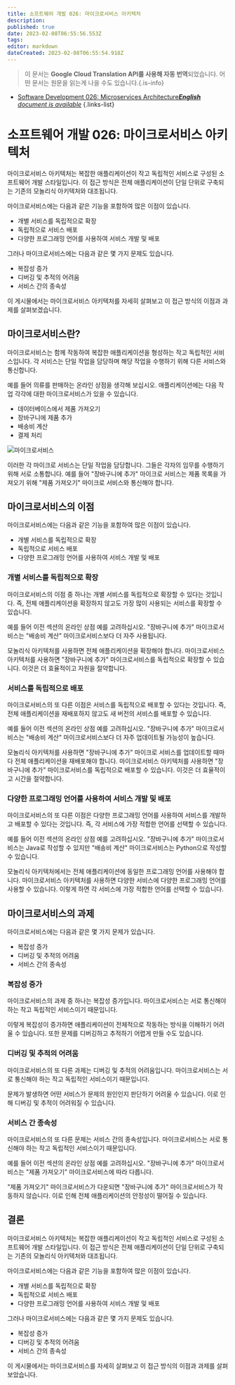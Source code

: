 ```yaml
---
title: 소프트웨어 개발 026: 마이크로서비스 아키텍처
description: 
published: true
date: 2023-02-08T06:55:56.553Z
tags: 
editor: markdown
dateCreated: 2023-02-08T06:55:54.918Z
---
```


> 이 문서는 **Google Cloud Translation API를 사용해 자동 번역**되었습니다.
어떤 문서는 원문을 읽는게 나을 수도 있습니다.{.is-info}



- [Software Development 026: Microservices Architecture***English** document is available*](/en/Knowledge-base/Software-Development/Learning/software-development-026-microservices-architecture)
{.links-list}


# 소프트웨어 개발 026: 마이크로서비스 아키텍처

마이크로서비스 아키텍처는 복잡한 애플리케이션이 작고 독립적인 서비스로 구성된 소프트웨어 개발 스타일입니다. 이 접근 방식은 전체 애플리케이션이 단일 단위로 구축되는 기존의 모놀리식 아키텍처와 대조됩니다.

마이크로서비스에는 다음과 같은 기능을 포함하여 많은 이점이 있습니다.

- 개별 서비스를 독립적으로 확장
- 독립적으로 서비스 배포
- 다양한 프로그래밍 언어를 사용하여 서비스 개발 및 배포

그러나 마이크로서비스에는 다음과 같은 몇 가지 문제도 있습니다.

- 복잡성 증가
- 디버깅 및 추적의 어려움
- 서비스 간의 종속성

이 게시물에서는 마이크로서비스 아키텍처를 자세히 살펴보고 이 접근 방식의 이점과 과제를 살펴보겠습니다.

## 마이크로서비스란?

마이크로서비스는 함께 작동하여 복잡한 애플리케이션을 형성하는 작고 독립적인 서비스입니다. 각 서비스는 단일 작업을 담당하며 해당 작업을 수행하기 위해 다른 서비스와 통신합니다.

예를 들어 의류를 판매하는 온라인 상점을 생각해 보십시오. 애플리케이션에는 다음 작업 각각에 대한 마이크로서비스가 있을 수 있습니다.

- 데이터베이스에서 제품 가져오기
- 장바구니에 제품 추가
- 배송비 계산
- 결제 처리

![마이크로서비스](https://raw.githubusercontent.com/itdevelopmentlearning/learning-blog/master/images/microservices.png)

이러한 각 마이크로 서비스는 단일 작업을 담당합니다. 그들은 각자의 임무를 수행하기 위해 서로 소통합니다. 예를 들어 "장바구니에 추가" 마이크로 서비스는 제품 목록을 가져오기 위해 "제품 가져오기" 마이크로 서비스와 통신해야 합니다.

## 마이크로서비스의 이점

마이크로서비스에는 다음과 같은 기능을 포함하여 많은 이점이 있습니다.

- 개별 서비스를 독립적으로 확장
- 독립적으로 서비스 배포
- 다양한 프로그래밍 언어를 사용하여 서비스 개발 및 배포

### 개별 서비스를 독립적으로 확장

마이크로서비스의 이점 중 하나는 개별 서비스를 독립적으로 확장할 수 있다는 것입니다. 즉, 전체 애플리케이션을 확장하지 않고도 가장 많이 사용되는 서비스를 확장할 수 있습니다.

예를 들어 이전 섹션의 온라인 상점 예를 고려하십시오. "장바구니에 추가" 마이크로서비스는 "배송비 계산" 마이크로서비스보다 더 자주 사용됩니다.

모놀리식 아키텍처를 사용하면 전체 애플리케이션을 확장해야 합니다. 마이크로서비스 아키텍처를 사용하면 "장바구니에 추가" 마이크로서비스를 독립적으로 확장할 수 있습니다. 이것은 더 효율적이고 자원을 절약합니다.

### 서비스를 독립적으로 배포

마이크로서비스의 또 다른 이점은 서비스를 독립적으로 배포할 수 있다는 것입니다. 즉, 전체 애플리케이션을 재배포하지 않고도 새 버전의 서비스를 배포할 수 있습니다.

예를 들어 이전 섹션의 온라인 상점 예를 고려하십시오. "장바구니에 추가" 마이크로서비스는 "배송비 계산" 마이크로서비스보다 더 자주 업데이트될 가능성이 높습니다.

모놀리식 아키텍처를 사용하면 "장바구니에 추가" 마이크로 서비스를 업데이트할 때마다 전체 애플리케이션을 재배포해야 합니다. 마이크로서비스 아키텍처를 사용하면 "장바구니에 추가" 마이크로서비스를 독립적으로 배포할 수 있습니다. 이것은 더 효율적이고 시간을 절약합니다.

### 다양한 프로그래밍 언어를 사용하여 서비스 개발 및 배포

마이크로서비스의 또 다른 이점은 다양한 프로그래밍 언어를 사용하여 서비스를 개발하고 배포할 수 있다는 것입니다. 즉, 각 서비스에 가장 적합한 언어를 선택할 수 있습니다.

예를 들어 이전 섹션의 온라인 상점 예를 고려하십시오. "장바구니에 추가" 마이크로서비스는 Java로 작성할 수 있지만 "배송비 계산" 마이크로서비스는 Python으로 작성할 수 있습니다.

모놀리식 아키텍처에서는 전체 애플리케이션에 동일한 프로그래밍 언어를 사용해야 합니다. 마이크로서비스 아키텍처를 사용하면 다양한 서비스에 다양한 프로그래밍 언어를 사용할 수 있습니다. 이렇게 하면 각 서비스에 가장 적합한 언어를 선택할 수 있습니다.

## 마이크로서비스의 과제

마이크로서비스에는 다음과 같은 몇 가지 문제가 있습니다.

- 복잡성 증가
- 디버깅 및 추적의 어려움
- 서비스 간의 종속성

### 복잡성 증가

마이크로서비스의 과제 중 하나는 복잡성 증가입니다. 마이크로서비스는 서로 통신해야 하는 작고 독립적인 서비스이기 때문입니다.

이렇게 복잡성이 증가하면 애플리케이션이 전체적으로 작동하는 방식을 이해하기 어려울 수 있습니다. 또한 문제를 디버깅하고 추적하기 어렵게 만들 수도 있습니다.

### 디버깅 및 추적의 어려움

마이크로서비스의 또 다른 과제는 디버깅 및 추적의 어려움입니다. 마이크로서비스는 서로 통신해야 하는 작고 독립적인 서비스이기 때문입니다.

문제가 발생하면 어떤 서비스가 문제의 원인인지 판단하기 어려울 수 있습니다. 이로 인해 디버깅 및 추적이 어려워질 수 있습니다.

### 서비스 간 종속성

마이크로서비스의 또 다른 문제는 서비스 간의 종속성입니다. 마이크로서비스는 서로 통신해야 하는 작고 독립적인 서비스이기 때문입니다.

예를 들어 이전 섹션의 온라인 상점 예를 고려하십시오. "장바구니에 추가" 마이크로서비스는 "제품 가져오기" 마이크로서비스에 따라 다릅니다.

"제품 가져오기" 마이크로서비스가 다운되면 "장바구니에 추가" 마이크로서비스가 작동하지 않습니다. 이로 인해 전체 애플리케이션의 안정성이 떨어질 수 있습니다.

## 결론

마이크로서비스 아키텍처는 복잡한 애플리케이션이 작고 독립적인 서비스로 구성된 소프트웨어 개발 스타일입니다. 이 접근 방식은 전체 애플리케이션이 단일 단위로 구축되는 기존의 모놀리식 아키텍처와 대조됩니다.

마이크로서비스에는 다음과 같은 기능을 포함하여 많은 이점이 있습니다.

- 개별 서비스를 독립적으로 확장
- 독립적으로 서비스 배포
- 다양한 프로그래밍 언어를 사용하여 서비스 개발 및 배포

그러나 마이크로서비스에는 다음과 같은 몇 가지 문제도 있습니다.

- 복잡성 증가
- 디버깅 및 추적의 어려움
- 서비스 간의 종속성

이 게시물에서는 마이크로서비스를 자세히 살펴보고 이 접근 방식의 이점과 과제를 살펴보았습니다.